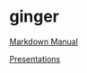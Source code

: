 # ginger

[Markdown Manual](https://docs.github.com/en/get-started/writing-on-github/getting-started-with-writing-and-formatting-on-github/basic-writing-and-formatting-syntax)

[Presentations](https://theintrokey.github.io/ginger/s5-11/s5-intro.html)
